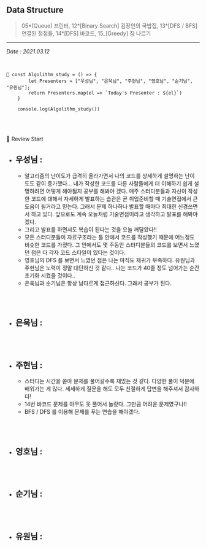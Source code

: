 ## Data Structure

> 05*[Queue] 프린터, 12*[Binary Search] 김장인의 국밥집, 13*[DFS / BFS] 연결된 정점들, 14*[DFS] 바코드, 15\_[Greedy] 짐 나르기

---

_Date : 2021.03.12_

<br/>

```
📌 const Algolithm_study = () => {
        let Presenters = ["우성님", "은욱님", "주현님", "영호님", "순기님", "유원님"];
        return Presenters.map(el => `Today's Presenter : ${el}`)
    }

    console.log(Algolithm_study())
```

<br/>
<br/>

🙌 Review Start

- ## 우성님 :
  - 알고리즘의 난이도가 급격히 올라가면서 나의 코드를 상세하게 설명하는 난이도도 같이 증가했다... 내가 작성한 코드를 다른 사람들에게 더 이해하기 쉽게 설명하려면 어떻게 해야될지 공부를 해봐야 겠다. 매주 스터디분들과 자신이 작성한 코드에 대해서 자세하게 발표하는 습관은 곧 취업준비할 때 기술면접에서 큰 도움이 될거라고 믿는다. 그래서 문제 하나하나 발표할 때마다 최대한 신경쓰면서 하고 있다. 앞으로도 계속 오늘처럼 기술면접이라고 생각하고 발표를 해봐야겠다. 
  - 그리고 발표를 하면서도 복습이 된다는 것을 오늘 깨달았다!! 
  - 모든 스터디분들이 자료구조라는 틀 안에서 코드를 작성했기 때문에 어느정도 비슷한 코드를 가졌다. 그 안에서도 몇 주동안 스터디분들의 코드를 보면서 느꼈던 점은 다 각자 코드 스타일이 있다는 것이다.
  - 영호님의 DFS 를 보면서 느꼈던 점은 나는 아직도 재귀가 부족하다. 유원님과 주현님은 노력이 정말 대단하신 것 같다.. 나는 코드가 40줄 정도 넘어가는 순간 초기화 시켰을 것이다..
  - 은욱님과 순기님은 항상 남다르게 접근하신다. 그래서 공부가 된다.

<br/>
<br/>

- ## 은욱님 :

<br/>
<br/>
  
- ## 주현님 :
  - 스터디는 시간을 쏟아 문제를 풀어갈수록 재밌는 것 같다. 다양한 풀이 덕분에 배워가는 게 많다. 세세하게 질문을 해도 모두 친절하게 답변을 해주셔서 감사하다!
  - 14번 바코드 문제를 아무도 못 풀어서 놀랐다. 그만큼 어려운 문제였구나!!
  - BFS / DFS 를 이용해 문제를 푸는 연습을 해야겠다.

<br/>
<br/>

- ## 영호님 :

<br/>
<br/>

- ## 순기님 :

<br/>
<br/>

- ## 유원님 :
